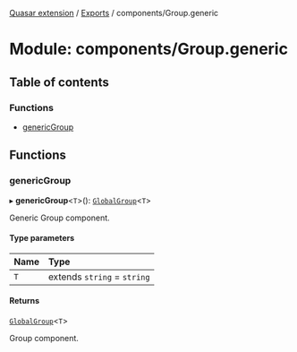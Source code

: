 [Quasar extension](../index.md) / [Exports](../modules.md) / components/Group.generic

# Module: components/Group.generic

## Table of contents

### Functions

- [genericGroup](components_Group_generic.md#genericgroup)

## Functions

### genericGroup

▸ **genericGroup**<`T`\>(): [`GlobalGroup`](components_Group_extras.md#globalgroup)<`T`\>

Generic Group component.

#### Type parameters

| Name | Type |
| :------ | :------ |
| `T` | extends `string` = `string` |

#### Returns

[`GlobalGroup`](components_Group_extras.md#globalgroup)<`T`\>

Group component.

